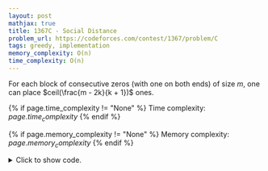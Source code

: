 ```yaml
---
layout: post
mathjax: true
title: 1367C - Social Distance
problem_url: https://codeforces.com/contest/1367/problem/C
tags: greedy, implementation
memory_complexity: O(n)
time_complexity: O(n)
---
```


For each block of consecutive zeros (with one on both ends) of size $m$,
one can place $ceil(\frac{m - 2k}{k + 1})$ ones.


{% if page.time_complexity != "None" %}
Time complexity: ${{ page.time_complexity }}$
{% endif %}

{% if page.memory_complexity != "None" %}
Memory complexity: ${{ page.memory_complexity }}$
{% endif %}

<details>
<summary>
<p style="display:inline">Click to show code.</p>
</summary>
```cpp
{% raw %}
using namespace std;
using ll = long long;
using ii = pair<int, int>;
using vi = vector<int>;
int ceil(int a, int b) { return (a + b - 1) / b; }
int solve(string s, int k)
{
    s = "1" + string(k, '0') + s + string(k, '0') + "1";
    int cnt = 0;
    vi lengths;
    for (auto c : s)
    {
        if (c == '0')
            ++cnt;
        else
        {
            lengths.push_back(max(cnt - 2 * k, 0));
            cnt = 0;
        }
    }
    return accumulate(begin(lengths), end(lengths), 0LL, [k](int acc, int x) {
        return acc + ceil(x, k + 1);
    });
}
int main(void)
{
    ios::sync_with_stdio(false), cin.tie(NULL);
    int t;
    cin >> t;
    while (t--)
    {
        int n, k;
        string s;
        cin >> n >> k >> s;
        cout << solve(s, k) << endl;
    }
    return 0;
}

{% endraw %}
```
</details>

